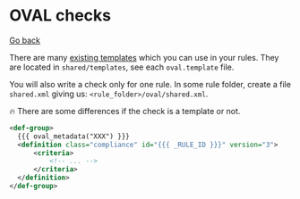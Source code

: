 # OVAL checks

[Go back](../index.md)

<div class="row row-cols-md-2"><div>

There are many [existing templates](https://complianceascode.readthedocs.io/en/latest/templates/template_reference.html) which you can use in your rules. They are located in `shared/templates`, see each `oval.template` file.

You will also write a check only for one rule. In some rule folder, create a file `shared.xml` giving us: `<rule_folder>/oval/shared.xml`.

🔥 There are some differences if the check is a template or not.
</div><div>

```xml
<def-group>
  {{{ oval_metadata("XXX") }}}
  <definition class="compliance" id="{{{ _RULE_ID }}}" version="3">
      <criteria>
          <!-- ... -->
      </criteria>
  </definition>
</def-group>
```
</div></div>